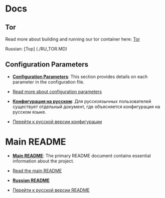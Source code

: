 # Docs



## Tor
Read more about building and running our tor container here:
[Tor](./build/package/tor/README.MD#build)

Russian:
[Тор] (./RU_TOR.MD)

## Configuration Parameters

- [**Configuration Parameters**](./CONFIG.MD#table-of-contents): This section provides details on each parameter in the configuration file.
- [Read more about configuration parameters](./CONFIG.MD#table-of-contents)

- [**Конфигурация на русском**](./RU_CONFIG.MD): Для русскоязычных пользователей существует отдельный документ, где объясняется конфигурация на русском языке.
- [Перейти к русской версии конфигурации](./RU_CONFIG.MD)


# Main README

- [**Main README**](../README.MD#table-of-contents): The primary README document contains essential information about the project.
- [Read the main README](../README.MD#table-of-contents)

- [**Russian README**](./RU_README.MD)
- [Перейти к русской версии README](./RU_README.MD#table-of-contents)
